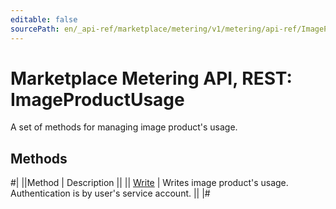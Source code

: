 ```yaml
---
editable: false
sourcePath: en/_api-ref/marketplace/metering/v1/metering/api-ref/ImageProductUsage/index.md
---
```


# Marketplace Metering API, REST: ImageProductUsage

A set of methods for managing image product's usage.

## Methods

#|
||Method | Description ||
|| [Write](write.md) | Writes image product's usage. Authentication is by user's service account. ||
|#